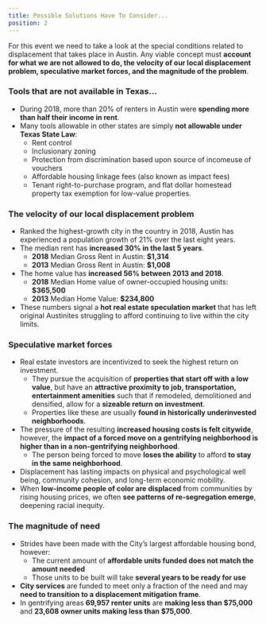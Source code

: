 ```yaml
---
title: Possible Solutions Have To Consider... 
position: 2
---
```


For this event we need to take a look at the special conditions related to displacement that takes place in Austin. Any viable concept must **account for what we are not allowed to do, the velocity of our local displacement problem, speculative market forces, and the magnitude of the problem**. 

### Tools that are not available in Texas… 
  * During 2018, more than 20% of renters in Austin were **spending more than half their income in rent**. 
  * Many tools allowable in other states are simply **not allowable under Texas State Law**:
    * Rent control
    * Inclusionary zoning
    * Protection from discrimination based upon source of incomeuse of vouchers
    * Affordable housing linkage fees (also known as impact fees)
    * Tenant right-to-purchase program, and flat dollar homestead property tax exemption for low-value properties.

### The velocity of our local displacement problem
  * Ranked the highest-growth city in the country in 2018, Austin has experienced a population growth of 21% over the last eight years. 
  * The median rent has **increased 30% in the last 5 years**. 
    * **2018** Median Gross Rent in Austin: **$1,314**
    * **2013** Median Gross Rent in Austin: **$1,008**
  * The home value has **increased 56% between 2013 and 2018**.  
    * **2018** Median Home value of owner-occupied housing units: **$365,500** 
    * **2013** Median Home Value: **$234,800**
  * These numbers signal a **hot real estate speculation market** that has left original Austinites struggling to afford continuing to live within the city limits. 

### Speculative market forces 
  * Real estate investors are incentivized to seek the highest return on investment. 
    * They pursue the acquisition of **properties that start off with a low value**, but have an **attractive proximity to job, transportation, entertainment amenities** such that if remodeled, demolitioned and densified, allow for a **sizeable return on investment**. 
    * Properties like these are usually **found in historically underinvested neighborhoods**. 
  * The pressure of the resulting **increased housing costs is felt citywide**, however, the **impact of a forced move on a gentrifying neighborhood is higher than in a non-gentrifying neighborhood**. 
    * The person being forced to move **loses the ability** to afford **to stay in the same neighborhood**. 
  * Displacement has lasting impacts on physical and psychological well being, community cohesion, and long-term economic mobility.
  * When **low-income people of color are displaced** from communities by rising housing prices, we often **see patterns of re-segregation emerge**, deepening racial inequity. 

### The magnitude of need 
  * Strides have been made with the City’s largest affordable housing bond, however: 
    * The current amount of **affordable units funded does not match the amount needed**
    * Those units to be built will take **several years to be ready for use**
  * **City services** are funded to meet only a fraction of the need and may **need to transition to a displacement mitigation frame**. 
  * In gentrifying areas **69,957 renter units** are **making less than $75,000** and **23,608 owner units making less than $75,000**. 

